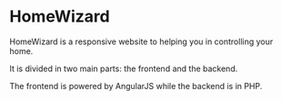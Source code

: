 HomeWizard
==========

HomeWizard is a responsive website to helping you in controlling your home.

It is divided in two main parts: the frontend and the backend.

The frontend is powered by AngularJS while the backend is in PHP.
